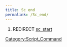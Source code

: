 ```yaml
---
title: Sc end
permalink: /Sc_end/
---
```


1.  REDIRECT [sc_start](/sc_start "wikilink")

[Category:Script_Command](/Category:Script_Command "wikilink")